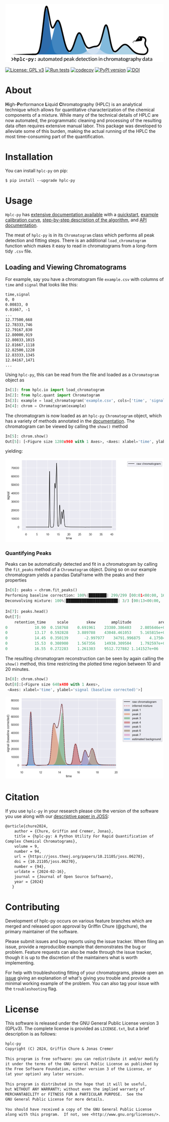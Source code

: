 ![](docs/source/_static/homepage_logo.png)

[![License: GPL v3](https://img.shields.io/badge/License-GPLv3-blue.svg)](https://www.gnu.org/licenses/gpl-3.0)
[![Run tests](https://github.com/cremerlab/hplc-py/actions/workflows/pytest.yaml/badge.svg)](https://github.com/cremerlab/hplc-py/actions/workflows/pytest.yaml)
[![codecov](https://codecov.io/gh/cremerlab/hplc-py/branch/main/graph/badge.svg?token=WXL50JVR6C)](https://codecov.io/gh/cremerlab/hplc-py)
[![PyPI version](https://badge.fury.io/py/hplc-py.svg)](https://badge.fury.io/py/hplc-py)
[![DOI](https://joss.theoj.org/papers/10.21105/joss.06270/status.svg)](https://doi.org/10.21105/joss.06270)

# About

**H**igh-**P**erformance **L**iquid **C**hromatography (HPLC) is an analytical
technique which allows for quantitative characterization of the chemical
components of a mixture. While many of the technical details of HPLC are now
automated, the programmatic cleaning and processing of the resulting data often requires extensive manual labor. This package was
developed to alleviate some of this burden, making the actual running of the
HPLC the most time-consuming part of the quantification. 

# Installation

You can install `hplc-py` on pip:

```
$ pip install --upgrade hplc-py
``` 

# Usage
`Hplc-py` has [extensive documentation available](https://cremerlab.github.io/hplc-py) with 
a [quickstart](https://cremerlab.github.io/hplc-py/tutorials/quickstart.html), [example calibration curve](https://cremerlab.github.io/hplc-py/tutorials/calibration_curve.html), 
[step-by-step description of the algorithm](https://cremerlab.github.io/hplc-py/methodology/problem.html), and [API documentation](https://cremerlab.github.io/hplc-py/quant.html).

The meat of `hplc-py` is 
in its `Chromatogram` class which performs all peak detection and fitting 
steps. There is an additional `load_chromatogram` function which makes it easy to 
read in chromatograms from a long-form tidy `.csv` file. 

## Loading and Viewing Chromatograms
For example, say you have a chromatogram file `example.csv` with columns of `time` and `signal`
that looks like this:

```
time,signal
0, 0
0.00833, 0
0.01667, -1
...
12.77500,668
12.78333,746
12.79167,830
12.80000,919
12.80833,1015
12.81667,1118
12.82500,1228
12.83333,1345
12.84167,1471
...
```

Using `hplc-py`, this can be read from the file and loaded as a `Chromatogram`
object as

```python
In[1]: from hplc.io import load_chromatogram
In[2]: from hplc.quant import Chromatogram
In[3]: example = load_chromatogram('example.csv', cols=['time', 'signal'])
In[4]: chrom = Chromatogram(example)
```

The chromatogram is now loaded as an `hplc-py` `Chromatogram` object, which has 
a variety of methods annotated in the [documentation](https://cremerlab.github.io/hplc-py/quant.html). 
The chromatogram can be viewed by calling the `show()` method

```python
In[5]: chrom.show()
Out[5]: [<Figure size 1280x960 with 1 Axes>, <Axes: xlabel='time', ylabel='signal'>]
```
yielding:

![](example/example_chromatogram.png)

### Quantifying Peaks
Peaks can be automatically detected and fit in a chromatogram by calling the 
`fit_peaks` method of a `Chromatogram` object. Doing so on our example chromatogram 
yields a pandas DataFrame with the peaks and their properties

```python 
In[6]: peaks = chrom.fit_peaks()
Performing baseline correction: 100%|████████| 299/299 [00:01<00:00, 167.06it/s]
Deconvolving mixture: 100%|███████████████████████| 3/3 [00:13<00:00,  4.66s/it]

In[7]: peaks.head()
Out[7]:   
	retention_time	   scale	    skew	   amplitude	        area	signal_maximum	peak_id
0			 10.90	0.158768	0.691961	23380.386403	2.805646e+06	66064.361454	1
0			 13.17	0.592828	3.889788	43048.461053	5.165815e+06	50331.167860	2
0			 14.45	0.350139       -2.997977	34791.996875	4.175040e+06	65352.588796	3
0			 15.53	0.308900	1.567356	14938.309504	1.792597e+06	26723.707626	4
0			 16.55	0.272283	1.261303	9512.727882	1.141527e+06	18121.299375	5
```

The resulting chromatogram reconstruction can be seen by again calling the `show()` 
method, this time restricting the plotted time region between 10 and 20 minutes.

```python
In[8]: chrom.show()
Out[8]:[<Figure size 640x480 with 1 Axes>,
 <Axes: xlabel='time', ylabel='signal (baseline corrected)'>]
```
![](example/reconstructed_chromatogram.png)

# Citation
If you use `hplc-py` in your research please cite the version of the software
you use along with our [descriptive paper in JOSS](https://joss.theoj.org/papers/10.21105/joss.06270):

```
@article{chure2024,
	author = {Chure, Griffin and Cremer, Jonas},
	title = {hplc-py: A Python Utility For Rapid Quantification of Complex Chemical Chromatograms},
	volume = 9,
    number = 94,
	url = {https://joss.theoj.org/papers/10.21105/joss.06270},
	doi = {10.21105/joss.06270},
	number = {94},
	urldate = {2024-02-16},
	journal = {Journal of Open Source Software},
	year = {2024}
   }
```

# Contributing
Development of hplc-py occurs on various feature branches which are merged and released upon approval by Griffin Chure (@gchure), the primary maintainer of the software.

Please submit issues and bug reports using the issue tracker. When filing an
issue, provide a reproducible example that demonstrates the bug or problem.
Feature requests can also be made through the issue tracker, though it is up to
the discretion of the maintainers what is worth implementing.

For help with troubleshooting fitting of your chromatograms, please open an [issue](https://github.com/cremerlab/hplc-py/issues/new) giving an explanation of what's giving you trouble and  provide 
a minimal working example of the problem. You can also tag your issue with the `troubleshooting` flag. 

# License
This software is released under the GNU General Public License version 3 (GPLv3). The complete license is provided as `LICENSE.txt`, but a brief description is as follows:

```
hplc-py
Copyright (C) 2024, Griffin Chure & Jonas Cremer

This program is free software: you can redistribute it and/or modify
it under the terms of the GNU General Public License as published by
the Free Software Foundation, either version 3 of the License, or
(at your option) any later version.

This program is distributed in the hope that it will be useful,
but WITHOUT ANY WARRANTY; without even the implied warranty of
MERCHANTABILITY or FITNESS FOR A PARTICULAR PURPOSE.  See the
GNU General Public License for more details.

You should have received a copy of the GNU General Public License
along with this program.  If not, see <http://www.gnu.org/licenses/>.
```
